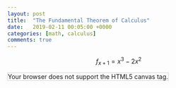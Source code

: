 ```yaml
---
layout: post
title:  "The Fundamental Theorem of Calculus"
date:   2019-02-11 00:05:00 +0000
categories: [math, calculus] 
comments: true
---
```


$$ f_{x+1} = x^3 - 2x^2 $$


<canvas id="myCanvas" width="200" height="100" style="border:1px solid #d3d3d3;">
Your browser does not support the HTML5 canvas tag.</canvas>

<script src='/assets/js/plots/FToCalculus.js'>

</script>
